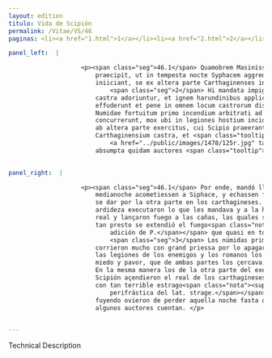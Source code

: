 ```yaml
---
layout: edition
titulo: Vida de Scipión
permalink: /Vitae/VS/46
paginas: <li><a href="1.html">1</a></li><li><a href="2.html">2</a></li><li><a href="3.html">3</a></li><li><a href="4.html">4</a></li><li><a href="5.html">5</a></li><li><a href="6.html">6</a></li><li><a href="7.html">7</a></li><li><a href="8.html">8</a></li><li><a href="9.html">9</a></li><li><a href="10.html">10</a></li><li><a href="11.html">11</a></li><li><a href="12.html">12</a></li><li><a href="13.html">13</a></li><li><a href="14.html">14</a></li><li><a href="15.html">15</a></li><li><a href="16.html">16</a></li><li><a href="17.html">17</a></li><li><a href="18.html">18</a></li><li><a href="19.html">19</a></li><li><a href="20.html">20</a></li><li><a href="21.html">21</a></li><li><a href="22.html">22</a></li><li><a href="23.html">23</a></li><li><a href="24.html">24</a></li><li><a href="25.html">25</a></li><li><a href="26.html">26</a></li><li><a href="27.html">27</a></li><li><a href="28.html">28</a></li><li><a href="29.html">29</a></li><li><a href="30.html">30</a></li><li><a href="31.html">31</a></li><li><a href="32.html">32</a></li><li><a href="33.html">33</a></li><li><a href="34.html">34</a></li><li><a href="35.html">35</a></li><li><a href="36.html">36</a></li><li><a href="37.html">37</a></li><li><a href="38.html">38</a></li><li><a href="39.html">39</a></li><li><a href="40.html">40</a></li><li><a href="41.html">41</a></li><li><a href="42.html">42</a></li><li><a href="43.html">43</a></li><li><a href="44.html">44</a></li><li><a href="45.html">45</a></li><li><a href="46.html">46</a></li><li><a href="47.html">47</a></li><li><a href="48.html">48</a></li><li><a href="49.html">49</a></li><li><a href="50.html">50</a></li><li><a href="51.html">51</a></li><li><a href="52.html">52</a></li><li><a href="53.html">53</a></li><li><a href="54.html">54</a></li><li><a href="55.html">55</a></li><li><a href="56.html">56</a></li><li><a href="57.html">57</a></li><li><a href="58.html">58</a></li><li><a href="59.html">59</a></li><li><a href="60.html">60</a></li><li><a href="61.html">61</a></li><li><a href="62.html">62</a></li><li><a href="63.html">63</a></li><li><a href="64.html">64</a></li><li><a href="65.html">65</a></li><li><a href="66.html">66</a></li><li><a href="67.html">67</a></li><li><a href="68.html">68</a></li><li><a href="69.html">69</a></li><li><a href="70.html">70</a></li><li><a href="71.html">71</a></li><li><a href="72.html">72</a></li><li><a href="73.html">73</a></li><li><a href="74.html">74</a></li>

panel_left:  |

                    <p><span class="seg">46.1</span> Quamobrem Masinissam et Caium Lelium ad se uocat atque eis
                        praecipit, ut in tempesta nocte Syphacem aggrediantur, ignem castris
                        iniiciant, se ex altera parte Carthaginenses inuasurum pollicetur.
                            <span class="seg">2</span> Hi mandata impigre exequentes constituta hora Numidarum
                        castra adoriuntur, et ignem harundinibus applicant, quae subito incendium
                        effuderunt et pene in omnem locum castrorum distulerunt. <span class="seg">3</span>
                        Numidae fortuitum primo incendium arbitrati ad opem ferendam celeriter
                        concurrerunt, mox ubi in legiones hostium incidentes trucidari coepti sunt, <span class="tooltip">ancipiti<span class="tooltiptext">ancipati <span class="siglas">F</span> </span></span> pauentes metu sese fugae mandarunt. <span class="seg">4</span> Simili pene ratione
                        ab altera parte exercitus, cui Scipio praeerant, incensa sunt
                        Carthaginensium castra, et <span class="tooltip">profligatis<span class="tooltiptext">profligati <span class="siglas">F N P S W r</span> </span></span> hostes tanta fugientium strage, ut ad .XL. milia hominum ex Poenis
                            <a href="../public/images/1478/125r.jpg" target="new"><img class="facs" src="https://alfonsodepalencia.github.io/Vitae/public/images/facs_icon.jpg"/></a>[125r] Numidisque ea nocte
                        absumpta quidam auctores <span class="tooltip">sint<span class="tooltiptext">sunt <span class="siglas">U</span> </span></span>.</p>
                

panel_right:  |

                    <p><span class="seg">46.1</span> Por ende, mandó llamar a Maxinissa y a Gayo Lelio, <a href="../public/images/1491/188r.jpg" target="new"><img class="facs" src="https://alfonsodepalencia.github.io/Vitae/public/images/facs_icon.jpg"/></a>[188r,a] y mandoles que a
                        medianoche acometiessen a Siphace, y echassen fuego en el real, y él ofreció
                        se dar por la otra parte en los carthagineses. <span class="seg">2</span> Ellos con
                        ardideza executaron lo que les mandava y a la hora determinada dieron en el
                        real y lançaron fuego a las cañas, las quales súbitamente se encendieron y
                        tan presto se extendió el fuego<span class="nota"><sup>18</sup><span class="texto_nota">tan presto se extendió el fuego:
                            adición de P.</span></span> que quasi en todos los logares del real cundía.
                            <span class="seg">3</span> Los númidas primero pensando qu'el incendio fuesse fortuyto
                        corrieron mucho con grand priessa por lo apagar, pero luego que cayeron en
                        las legiones de los enemigos y los romanos los comenzaron matar, con grand
                        miedo y pavor, que de ambas partes los çercava, echaron a fuyr. <span class="seg">4</span>
                        En la mesma manera los de la otra parte del exército que levava consigo
                        Scipión açendieron el real de los carthagineses y los enemigos desbaratados
                        con tan terrible estrago<span class="nota"><sup>19</sup><span class="texto_nota">terrible estrago: traducción
                            perifrástica del lat. strage.</span></span> de los que yvan
                        fuyendo ovieron de perder aquella noche fasta quarenta mill ombres, segund
                        algunos auctores cuentan. </p>
                

---
```


Technical Description 